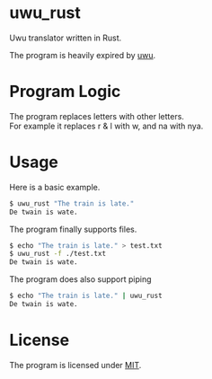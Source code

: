 # uwu_rust
Uwu translator written in Rust.

The program is heavily expired by [uwu](https://git.sr.ht/~polanco/uwu).

# Program Logic
The program replaces letters with other letters.<br>
For example it replaces r & l with w, and na with nya. 

# Usage
Here is a basic example.
```bash
$ uwu_rust "The train is late."
De twain is wate.
```
The program finally supports files.
```bash
$ echo "The train is late." > test.txt
$ uwu_rust -f ./test.txt
De twain is wate.
```
The program does also support piping
```bash
$ echo "The train is late." | uwu_rust
De twain is wate.
```

# License
The program is licensed under [MIT](https://opensource.org/licenses/MIT).
